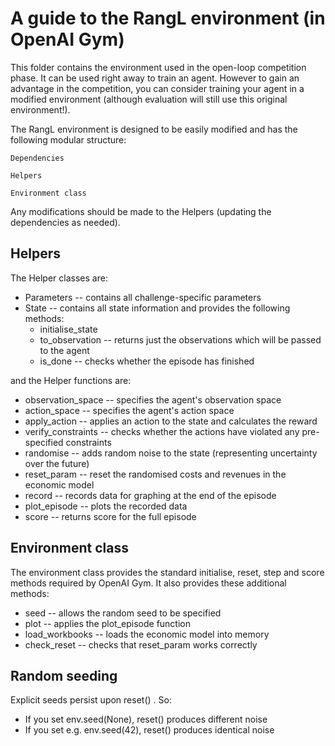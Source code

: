 # A guide to the RangL environment (in OpenAI Gym)

This folder contains the environment used in the open-loop competition phase. It can be used right away to train an agent. However to gain an advantage in the competition, you can consider training your agent in a modified environment (although evaluation will still use this original environment!).

The RangL environment is designed to be easily modified and has the following modular structure:

```Dependencies```  

```Helpers```  

```Environment class```

Any modifications should be made to the Helpers (updating the dependencies as needed). 

## Helpers 

The Helper classes are:

* Parameters -- contains all challenge-specific parameters
* State -- contains all state information and provides the following methods:
    * initialise_state
    * to_observation -- returns just the observations which will be passed to the agent   
    * is_done -- checks whether the episode has finished

and the Helper functions are:

* observation_space -- specifies the agent's observation space
* action_space -- specifies the agent's action space
* apply_action -- applies an action to the state and calculates the reward
* verify_constraints -- checks whether the actions have violated any pre-specified constraints
* randomise -- adds random noise to the state (representing uncertainty over the future) 
* reset_param -- reset the randomised costs and revenues in the economic model
* record -- records data for graphing at the end of the episode
* plot_episode -- plots the recorded data
* score -- returns score for the full episode

## Environment class

The environment class provides the standard initialise, reset, step and score methods required by OpenAI Gym. It also provides these additional methods:

* seed -- allows the random seed to be specified
* plot -- applies the plot_episode function 
* load_workbooks -- loads the economic model into memory
* check_reset -- checks that reset_param works correctly

## Random seeding

Explicit seeds persist upon reset() . So:

*	If you set env.seed(None), reset() produces different noise
*	If you set e.g. env.seed(42), reset() produces identical noise
